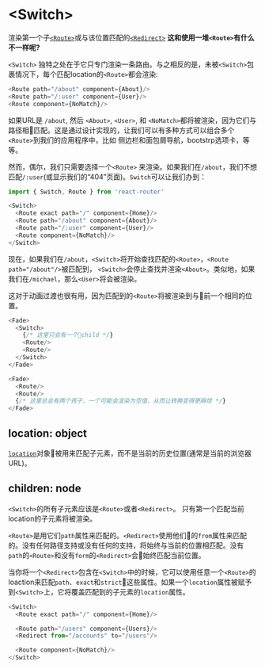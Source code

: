 # &lt;Switch>

渲染第一个子[`<Route>`](Route.md)或与该位置匹配的[`<Redirect>`](Redirect.md)
**这和使用一堆`<Route>`有什么不一样呢?**

`<Switch>` 独特之处在于它只专门渲染一条路由。与之相反的是，未被`<Switch>`包裹情况下，每个匹配location的`<Route>`都会渲染:

```js
<Route path="/about" component={About}/>
<Route path="/:user" component={User}/>
<Route component={NoMatch}/>
```

如果URL是 `/about`, 然后 `<About>`, `<User>`, 和 `<NoMatch>`都将被渲染，因为它们与路径相匹配。这是通过设计实现的，让我们可以有多种方式可以组合多个`<Route>`到我们的应用程序中，比如 侧边栏和面包屑导航，bootstrp选项卡，等等。

然而，偶尔，我们只需要选择一个`<Route>` 来渲染。如果我们在`/about`，我们不想匹配`/:user`(或显示我们的“404”页面)。`Switch`可以让我们办到：


```js
import { Switch, Route } from 'react-router'

<Switch>
  <Route exact path="/" component={Home}/>
  <Route path="/about" component={About}/>
  <Route path="/:user" component={User}/>
  <Route component={NoMatch}/>
</Switch>
```

现在，如果我们在`/about`，`<Switch>`将开始查找匹配的`<Route>`，`<Route path="/about"/>`被匹配到， `<Switch>`会停止查找并渲染`<About>`。类似地，如果我们在`/michael`，那么`<User>`将会被渲染。

这对于动画过渡也很有用，因为匹配到的`<Route>`将被渲染到与前一个相同的位置。

```js
<Fade>
  <Switch>
    {/* 这里只会有一个child */}
    <Route/>
    <Route/>
  </Switch>
</Fade>

<Fade>
  <Route/>
  <Route/>
  {/* 这里总会有两个孩子，一个可能会渲染为空值，从而让转换变得更麻烦 */}
</Fade>
```

## location: object

[`location`](location.md)对象被用来匹配子元素，而不是当前的历史位置(通常是当前的浏览器URL)。

## children: node

`<Switch>`的所有子元素应该是`<Route>`或者`<Redirect>`。
 只有第一个匹配当前location的子元素将被渲染。

`<Route>`是用它们`path`属性来匹配的。`<Redirect>`使用他们的`from`属性来匹配的。没有任何路径支持或没有任何的支持，将始终与当前的位置相匹配。没有`path`的`<Route>`和没有`form`的`<Redirect>`会始终匹配当前位置。

当你将一个`<Redirect>`包含在`<Switch>`中的时候，它可以使用任意一个`<Route>`的loaction来匹配`path`、`exact`和`strict`这些属性。如果一个`location`属性被赋予到`<Switch>`上，它将覆盖匹配到的子元素的`location`属性。

```js
<Switch>
  <Route exact path="/" component={Home}/>

  <Route path="/users" component={Users}/>
  <Redirect from="/accounts" to="/users"/>

  <Route component={NoMatch}/>
</Switch>
```
